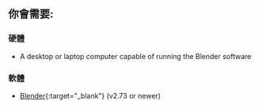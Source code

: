 ## 你會需要:

### 硬體

+ A desktop or laptop computer capable of running the Blender software

### 軟體

+ [Blender](https://www.blender.org/download/){:target="_blank"} (v2.73 or newer)